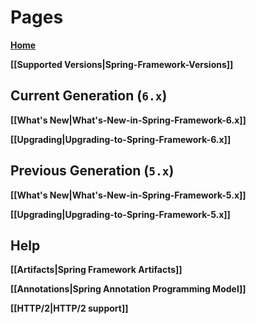 # Pages

[**Home**](https://github.com/spring-projects/spring-framework/wiki)

**[[Supported Versions|Spring-Framework-Versions]]**


## Current Generation (`6.x`)

**[[What's New|What's-New-in-Spring-Framework-6.x]]**

**[[Upgrading|Upgrading-to-Spring-Framework-6.x]]**


## Previous Generation (`5.x`)

**[[What's New|What's-New-in-Spring-Framework-5.x]]**

**[[Upgrading|Upgrading-to-Spring-Framework-5.x]]**


## Help

**[[Artifacts|Spring Framework Artifacts]]**

**[[Annotations|Spring Annotation Programming Model]]**

**[[HTTP/2|HTTP/2 support]]**
